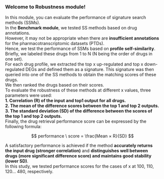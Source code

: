 ### Welcome to Robustness module!
In this module, you can evaluate the performance of signature search methods (SSMs).  
In the **Benchmark module**, we tested SS methods based on drug annotations.   
However, it may not be appropriate when there are **insufficient annotations** for the pharmacotranscriptomic datasets (PTDs).   
Hence, we test the performance of SSMs based on **profile self-similarity**.  
Briefly, we labeled these drugs from 1 to N (N being the order of drugs in one set).  
For each drug profile, we extracted the top x up-regulated and top x down-regulated DEGs and defined them as a signature. This signature was then queried into one of the SS methods to obtain the matching scores of these drugs.  
We then ranked the drugs based on their scores.  
To evaluate the robustness of these methods at different x values, three parameters were used:  
**1. Correlation (R) of the input and top1 output for all drugs.**  
**2. The mean of the difference scores between the top 1 and top 2 outputs.**  
**3. The standard deviation (SD) of the difference between the scores of the top 1 and top 2 outputs.**  
Finally, the drug retrieval performance score can be expressed by the following formula:

$$ 
performance \ score = \frac{Mean × R}{SD} 
$$

A satisfactory performance is achieved if the method **accurately returns the input drug (stronger correlation)** and **distinguishes well between drugs (more significant difference score) and maintains good stability (lower SD)**.  
In this study, we tested performance scores for the cases of x at 100, 110, 120... 480, respectively.
